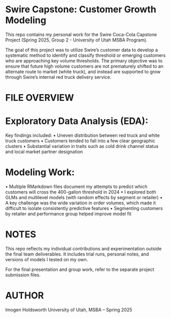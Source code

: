 # Swire Capstone: Customer Growth Modeling
This repo contains my personal work for the Swire Coca-Cola Capstone Project (Spring 2025, Group 2 - University of Utah MSBA Program).

The goal of this project was to utilize Swire’s customer data to develop a systematic method  to identify and classify threshold or emerging customers who are approaching key volume thresholds. The primary objective was to ensure that future high volume customers are not prematurely shifted to an alternate route to market (white truck), and instead are supported to grow through Swire’s internal red truck delivery service.

# FILE OVERVIEW

# Exploratory Data Analysis (EDA):
 Key findings included:
 • Uneven distribution between red truck and white truck customers
 • Customers tended to fall into a few clear geographic clusters
 • Substantial variation in traits such as cold drink channel status and local market partner designation

# Modeling Work:
• Multiple RMarkdown files document my attempts to predict which customers will cross the 400-gallon threshold in 2024
• I explored both GLMs and multilevel models (with random effects by segment or retailer)
• A key challenge was the wide variation in order volumes, which made it difficult to isolate consistently predictive features
• Segmenting customers by retailer and performance group helped improve model fit

# NOTES

This repo reflects my individual contributions and experimentation outside the final team deliverables. It includes trial runs, personal notes, and versions of models I tested on my own. 

For the final presentation and group work, refer to the separate project submission files.

# AUTHOR
Imogen Holdsworth University of Utah, MSBA – Spring 2025
